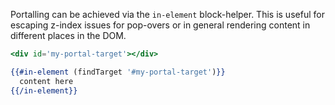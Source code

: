 Portalling can be achieved via the `in-element` block-helper.
This is useful for escaping z-index issues for pop-overs or in general rendering content in different places in the DOM.

```hbs
<div id='my-portal-target'></div>

{{#in-element (findTarget '#my-portal-target')}}
  content here
{{/in-element}}
```
